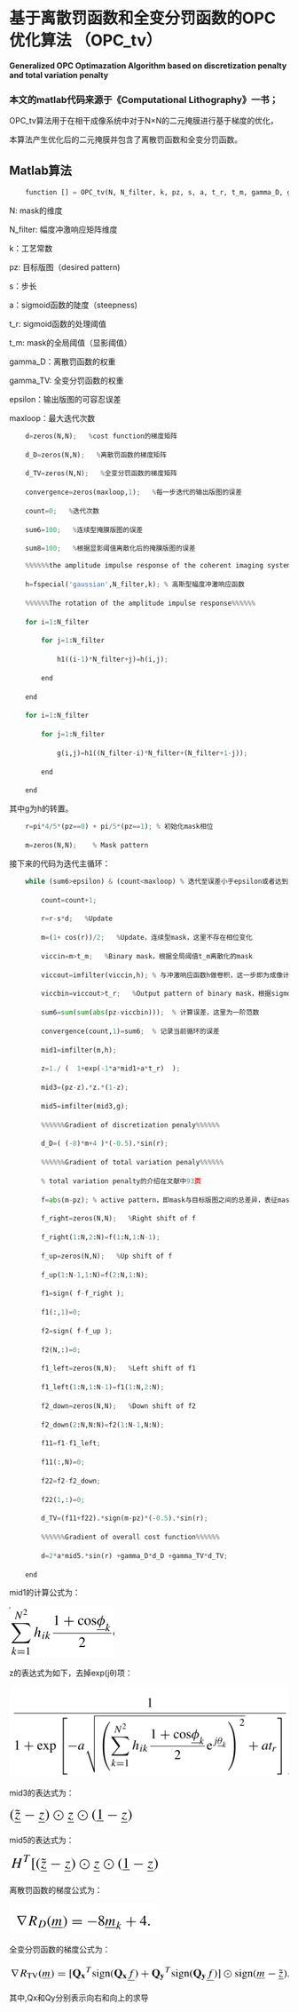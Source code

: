 # 基于离散罚函数和全变分罚函数的OPC优化算法 （OPC_tv）

**Generalized OPC Optimazation Algorithm based on discretization penalty and total variation penalty**

### 本文的matlab代码来源于《Computational Lithography》一书；

OPC_tv算法用于在相干成像系统中对于N×N的二元掩膜进行基于梯度的优化，

本算法产生优化后的二元掩膜并包含了离散罚函数和全变分罚函数。

## Matlab算法

```python
	function [] = OPC_tv(N, N_filter, k, pz, s, a, t_r, t_m, gamma_D, gamma_TV, epsilon, maxloop);
```
N: mask的维度

N_filter: 幅度冲激响应矩阵维度

k：工艺常数

pz: 目标版图（desired pattern)

s：步长

a：sigmoid函数的陡度（steepness)

t_r: sigmoid函数的处理阈值

t_m: mask的全局阈值（显影阈值）

gamma_D：离散罚函数的权重

gamma_TV: 全变分罚函数的权重

epsilon：输出版图的可容忍误差

maxloop：最大迭代次数

```python
	d=zeros(N,N);   %cost function的梯度矩阵

	d_D=zeros(N,N);   %离散罚函数的梯度矩阵

	d_TV=zeros(N,N);   %全变分罚函数的梯度矩阵

	convergence=zeros(maxloop,1);   %每一步迭代的输出版图的误差

	count=0;   %迭代次数

	sum6=100;   %连续型掩膜版图的误差

	sum8=100;   %根据显影阈值离散化后的掩膜版图的误差
```

```python
	%%%%%%the amplitude impulse response of the coherent imaging system%%%%%%
	
	h=fspecial('gaussian',N_filter,k); % 高斯型幅度冲激响应函数
	
	%%%%%%The rotation of the amplitude impulse response%%%%%%
	
	for i=1:N_filter
		
		for j=1:N_filter
			
			h1((i-1)*N_filter+j)=h(i,j);
		
		end
	
	end
	
	for i=1:N_filter
		
		for j=1:N_filter
			
			g(i,j)=h1((N_filter-i)*N_filter+(N_filter+1-j));
		
		end
	
	end
```

其中g为h的转置。


```python
	r=pi*4/5*(pz==0) + pi/5*(pz==1); % 初始化mask相位

	m=zeros(N,N);    % Mask pattern
```

接下来的代码为迭代主循环：
```python
	while (sum6>epsilon) & (count<maxloop) % 迭代至误差小于epsilon或者达到最大迭代次数
	
		count=count+1; 
		
		r=r-s*d;   %Update
		
		m=(1+ cos(r))/2;   %Update，连续型mask，这里不存在相位变化
		
		viccin=m>t_m;   %Binary mask，根据全局阈值t_m离散化的mask
		
		viccout=imfilter(viccin,h); % 与冲激响应函数h做卷积，这一步即为成像计算
		
		viccbin=viccout>t_r;   %Output pattern of binary mask，根据sigmoid函数的阈值离散化mask
		
		sum6=sum(sum(abs(pz-viccbin)));  % 计算误差，这里为一阶范数
		
		convergence(count,1)=sum6;  % 记录当前循环的误差

		mid1=imfilter(m,h);
		
		z=1./ (  1+exp(-1*a*mid1+a*t_r)  ); 
		
		mid3=(pz-z).*z.*(1-z);   
		
		mid5=imfilter(mid3,g);

		%%%%%%Gradient of discretization penaly%%%%%%  
		
		d_D=( (-8)*m+4 )*(-0.5).*sin(r);

		%%%%%%Gradient of total variation penaly%%%%%%
		
		% total variation penalty的介绍在文献中93页
		
		f=abs(m-pz); % active pattern，即mask与目标版图之间的总差异，表征mask的复杂度
		
		f_right=zeros(N,N);   %Right shift of f
		
		f_right(1:N,2:N)=f(1:N,1:N-1);
		
		f_up=zeros(N,N);   %Up shift of f
		
		f_up(1:N-1,1:N)=f(2:N,1:N);
		
		f1=sign( f-f_right );
		
		f1(:,1)=0;
		
		f2=sign( f-f_up );
		
		f2(N,:)=0;

		f1_left=zeros(N,N);   %Left shift of f1
		
		f1_left(1:N,1:N-1)=f1(1:N,2:N);
		
		f2_down=zeros(N,N);   %Down shift of f2
		
		f2_down(2:N,N:N)=f2(1:N-1,N:N);
		
		f11=f1-f1_left;
		
		f11(:,N)=0;
		
		f22=f2-f2_down;
		
		f22(1,:)=0;

		d_TV=(f11+f22).*sign(m-pz)*(-0.5).*sin(r);

		%%%%%%Gradient of overall cost function%%%%%%
		
		d=2*a*mid5.*sin(r) +gamma_D*d_D +gamma_TV*d_TV;

	end
```



mid1的计算公式为：

![23fd](https://github.com/zgzym/Computational-Lithography-Book/blob/main/images/23.png)

z的表达式为如下，去掉exp(jθ)项：

![24fd](https://github.com/zgzym/Computational-Lithography-Book/blob/main/images/24.png)

mid3的表达式为：

![25fd](https://github.com/zgzym/Computational-Lithography-Book/blob/main/images/25.png)

mid5的表达式为：

![26fd](https://github.com/zgzym/Computational-Lithography-Book/blob/main/images/26.png)

离散罚函数的梯度公式为：

![27fd](https://github.com/zgzym/Computational-Lithography-Book/blob/main/images/27.png)

全变分罚函数的梯度公式为：

![28fd](https://github.com/zgzym/Computational-Lithography-Book/blob/main/images/28.png)

其中,Qx和Qy分别表示向右和向上的求导
